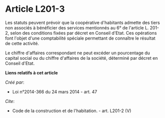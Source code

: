 # Article L201-3

Les statuts peuvent prévoir que la coopérative d'habitants admette des tiers non associés à bénéficier des services
mentionnés au 6° de l'article L. 201-2, selon des conditions fixées par décret en Conseil d'Etat. Ces opérations font l'objet
d'une comptabilité spéciale permettant de connaître le résultat de cette activité.

Le chiffre d'affaires correspondant ne peut excéder un pourcentage du capital social ou du chiffre d'affaires de la société,
déterminé par décret en Conseil d'Etat.

**Liens relatifs à cet article**

_Créé par_:

  - Loi n°2014-366 du 24 mars 2014 - art. 47

_Cite_:

  - Code de la construction et de l'habitation. - art. L201-2 (V)
